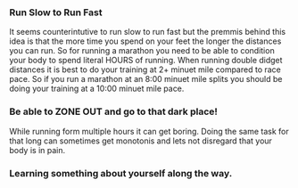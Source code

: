 ### Run Slow to Run Fast

It seems counterintutive to run slow to run fast but the premmis behind this idea is that the more time you spend on your feet the longer the distances you can run. So for running a marathon you need to be able to condition your body to spend literal HOURS of running. When running double didget distances it is best to do your training at 2+ minuet mile compared to race pace. So if you run a marathon at an 8:00 minuet mile splits you should be doing your training at a 10:00 minuet mile pace. 

### Be able to ZONE OUT and go to that dark place!

While running form multiple hours it can get boring. Doing the same task for that long can sometimes get monotonis  and lets not disregard that your body is in pain. 


### Learning something about yourself along the way. 


